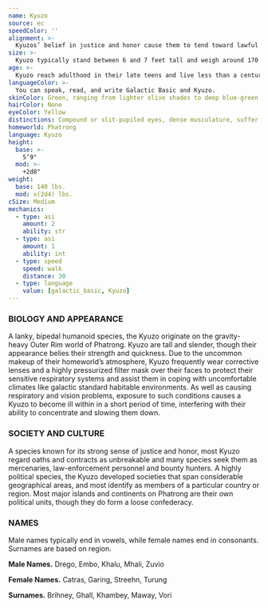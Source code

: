```yaml
---
name: Kyuzo
source: ec
speedColor: ''
alignment: >-
  Kyuzos’ belief in justice and honor cause them to tend toward lawful balanced, though there are exceptions.
size: >-
  Kyuzo typically stand between 6 and 7 feet tall and weigh around 170 lbs. Regardless of your position in that range, your size is Medium.
age: >-
  Kyuzo reach adulthood in their late teens and live less than a century.
languageColor: >-
  You can speak, read, and write Galactic Basic and Kyuzo. 
skinColor: Green, ranging from lighter olive shades to deep blue-green colors
hairColor: None
eyeColor: Yellow
distinctions: Compound or slit-pupiled eyes, dense musculature, suffer from respiratory and vision problems in standard gravity environments
homeworld: Phatrong
language: Kyuzo
height:
  base: >-
    5’9"
  mod: >-
    +2d8"
weight:
  base: 140 lbs.
  mod: x(2d4) lbs.
cSize: Medium
mechanics:
  - type: asi
    amount: 2
    ability: str
  - type: asi
    amount: 1
    ability: int
  - type: speed
    speed: walk
    distance: 30
  - type: language
    value: [galactic_basic, Kyuzo]
---
```

### BIOLOGY AND APPEARANCE
A lanky, bipedal humanoid species, the Kyuzo originate on the gravity-heavy Outer Rim world of Phatrong. Kyuzo are tall and slender, though their appearance belies their strength and quickness. Due to the uncommon makeup of their homeworld’s atmosphere, Kyuzo frequently wear corrective lenses and a highly pressurized filter mask over their faces to protect their sensitive respiratory systems and assist them in coping with uncomfortable climates like galactic standard habitable environments. As well as causing respiratory and vision problems, exposure to such conditions causes a Kyuzo to become ill within in a short period of time, interfering with their ability to concentrate and slowing them down.

### SOCIETY AND CULTURE
A species known for its strong sense of justice and honor, most Kyuzo regard oaths and contracts as unbreakable and many species seek them as mercenaries, law-enforcement personnel and bounty hunters. A highly political species, the Kyuzo developed societies that span considerable geographical areas, and most identify as members of a particular country or region. Most major islands and continents on Phatrong are their own political units, though they do form a loose confederacy.

### NAMES
Male names typically end in vowels, while female names end in consonants. Surnames are based on region.

__Male Names.__ Drego, Embo, Khalu, Mhali, Zuvio

__Female Names.__ Catras, Garing, Streehn, Turung

__Surnames.__ Brihney, Ghall, Khambey, Maway, Vori



    